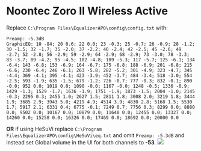 # Noontec Zoro II Wireless Active
Replace `C:\Program Files\EqualizerAPO\config\config.txt` with:
```
Preamp: -5.3dB
GraphicEQ: 10 -84; 20 0.6; 22 0.0; 23 -0.3; 25 -0.7; 26 -0.9; 28 -1.2; 30 -1.5; 32 -1.7; 35 -2.0; 37 -2.2; 40 -2.4; 42 -2.5; 45 -2.6; 49 -2.7; 52 -2.8; 56 -2.9; 59 -2.9; 64 -2.9; 68 -2.9; 73 -3.0; 78 -3.3; 83 -3.7; 89 -4.2; 95 -4.5; 102 -4.8; 109 -5.3; 117 -5.7; 125 -6.1; 134 -6.4; 143 -6.8; 153 -6.9; 164 -6.7; 175 -6.8; 188 -6.9; 201 -6.8; 215 -6.6; 230 -6.4; 246 -6.1; 263 -5.8; 282 -5.2; 301 -4.9; 323 -4.7; 345 -4.4; 369 -4.1; 395 -4.1; 423 -3.9; 452 -3.7; 484 -3.4; 518 -3.0; 554 -2.5; 593 -1.9; 635 -1.5; 679 -1.2; 726 -0.7; 777 -0.3; 832 -0.1; 890 -0.0; 952 0.0; 1019 0.0; 1090 -0.0; 1167 -0.0; 1248 -0.5; 1336 -0.9; 1429 -1.3; 1529 -1.7; 1636 -1.9; 1751 -1.9; 1873 -1.5; 2004 -1.0; 2145 -0.3; 2295 0.3; 2455 1.0; 2627 1.5; 2811 1.8; 3008 2.0; 3219 1.8; 3444 1.9; 3685 2.9; 3943 5.0; 4219 4.9; 4514 3.9; 4830 2.8; 5168 1.5; 5530 1.7; 5917 2.1; 6331 0.4; 6775 -0.1; 7249 0.7; 7756 0.3; 8299 0.0; 8880 0.0; 9502 0.0; 10167 0.0; 10879 0.0; 11640 0.0; 12455 0.0; 13327 0.0; 14260 0.0; 15258 0.0; 16326 0.0; 17469 0.0; 18692 0.0; 20000 0.0
```
**OR** if using HeSuVi replace `C:\Program Files\EqualizerAPO\config\HeSuVi\eq.txt` and omit `Preamp: -5.3dB` and instead set Global volume in the UI for both channels to **-53**.
![](https://raw.githubusercontent.com/jaakkopasanen/AutoEq/master/results/SBAF-Serious/innerfidelity/onear/Noontec%20Zoro%20II%20Wireless%20Active/Noontec%20Zoro%20II%20Wireless%20Active.png)